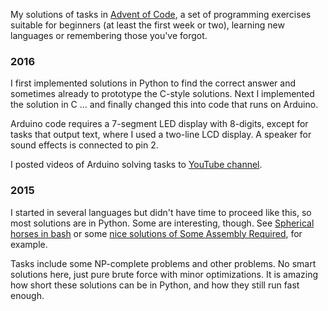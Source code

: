 My solutions of tasks in [Advent of Code](http://adventofcode.com), a set of
programming exercises suitable for beginners (at least the first week or two),
learning new languages or remembering those you've forgot.

### 2016

I first implemented solutions in Python to find the correct answer and sometimes already to prototype the C-style solutions. Next I implemented the solution in C ... and finally changed this into code that runs on Arduino.

Arduino code requires a 7-segment LED display with 8-digits, except for tasks that output text, where I used a two-line LCD display. A speaker for sound effects is connected to pin 2.

I posted videos of Arduino solving tasks to [YouTube channel](https://www.youtube.com/playlist?list=PLm-JYoU3uw-aIWvjuzHk2KOQSjLQT6Ac-).

### 2015

I started in several languages but didn't have time to proceed like this, so
most solutions are in Python. Some are interesting, though.
See [Spherical horses in bash](https://github.com/janezd/advent-of-code/blob/master/2015/03%20Spherical%20horses/solution.sh) or some [nice solutions of Some Assembly Required](https://github.com/janezd/advent-of-code/tree/master/2015/07%20Some%20Assembly%20Required),
for example.

Tasks include some NP-complete problems and other problems. No smart solutions
here, just pure brute force with minor optimizations. It is amazing how short
these solutions can be in Python, and how they still run fast enough.
